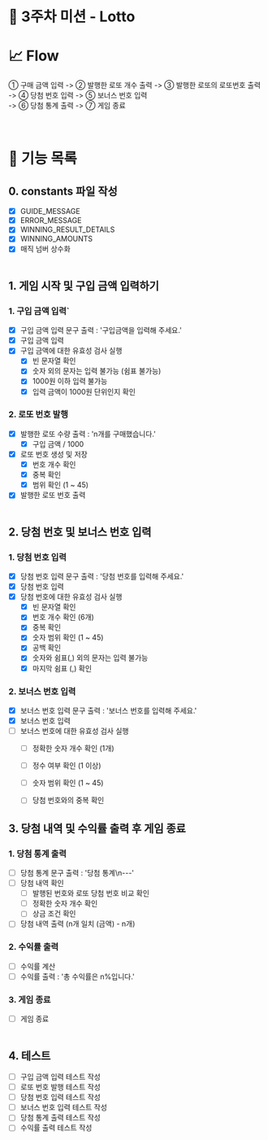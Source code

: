 # 🚀 3주차 미션 - Lotto

# 📈 Flow
① 구매 금액 입력 -> ② 발행한 로또 개수 출력 -> ③ 발행한 로또의 로또번호 출력<br />
-> ④ 당첨 번호 입력 -> ⑤ 보너스 번호 입력<br />
-> ⑥ 당첨 통계 출력 -> ⑦ 게임 종료<br />
<br /><br />

# 📝 기능 목록
## 0. constants 파일 작성
- [x] GUIDE_MESSAGE
- [x] ERROR_MESSAGE
- [x] WINNING_RESULT_DETAILS
- [x] WINNING_AMOUNTS
- [x] 매직 넘버 상수화<br /><br />

## 1. 게임 시작 및 구입 금액 입력하기
### 1. 구입 금액 입력`
   - [x] 구입 금액 입력 문구 출력 : '구입금액을 입력해 주세요.'
   - [x] 구입 금액 입력
   - [x] 구입 금액에 대한 유효성 검사 실행
     - [x] 빈 문자열 확인
     - [x] 숫자 외의 문자는 입력 불가능 (쉼표 불가능)
     - [x] 1000원 이하 입력 불가능
     - [x] 입력 금액이 1000원 단위인지 확인
### 2. 로또 번호 발행
   - [x] 발행한 로또 수량 출력 : 'n개를 구매했습니다.'
     - [x] 구입 금액 / 1000
  -  [x] 로또 번호 생성 및 저장
     - [x] 번호 개수 확인
     - [x] 중복 확인
     - [x] 범위 확인 (1 ~ 45)
   - [x] 발행한 로또 번호 출력<br /><br />

## 2. 당첨 번호 및 보너스 번호 입력
### 1. 당첨 번호 입력
   - [x] 당첨 번호 입력 문구 출력 : '당첨 번호를 입력해 주세요.'
   - [x] 당첨 번호 입력
   - [x] 당첨 번호에 대한 유효성 검사 실행
     - [x] 빈 문자열 확인
     - [x] 번호 개수 확인 (6개)
     - [x] 중복 확인
     - [x] 숫자 범위 확인 (1 ~ 45)
     - [x] 공백 확인
     - [x] 숫자와 쉼표(,) 외의 문자는 입력 불가능
     - [x] 마지막 쉼표 (,) 확인
### 2. 보너스 번호 입력
   - [x] 보너스 번호 입력 문구 출력 : '보너스 번호를 입력해 주세요.'
   - [x] 보너스 번호 입력
   - [ ] 보너스 번호에 대한 유효성 검사 실행<br />
     - [ ] 정확한 숫자 개수 확인 (1개)
     - [ ] 정수 여부 확인 (1 이상)
     - [ ] 숫자 범위 확인 (1 ~ 45)
     - [ ] 당첨 번호와의 중복 확인 <br />


## 3. 당첨 내역 및 수익률 출력 후 게임 종료
### 1. 당첨 통계 출력
   - [ ] 당첨 통계 문구 출력 : '당첨 통계\n---'
   - [ ] 당첨 내역 확인
     - [ ] 발행된 번호와 로또 당첨 번호 비교 확인
     - [ ] 정확한 숫자 개수 확인
     - [ ] 상금 조건 확인
   - [ ] 당첨 내역 출력 (n개 일치 (금액) - n개)
### 2. 수익률 출력
   - [ ] 수익률 계산
   - [ ] 수익률 출력 : '총 수익률은 n%입니다.'
### 3. 게임 종료
   - [ ] 게임 종료<br /><br />

## 4. 테스트
- [ ] 구입 금액 입력 테스트 작성
- [ ] 로또 번호 발행 테스트 작성
- [ ] 당첨 번호 입력 테스트 작성
- [ ] 보너스 번호 입력 테스트 작성
- [ ] 당첨 통계 출력 테스트 작성
- [ ] 수익률 출력 테스트 작성

<br /><br />